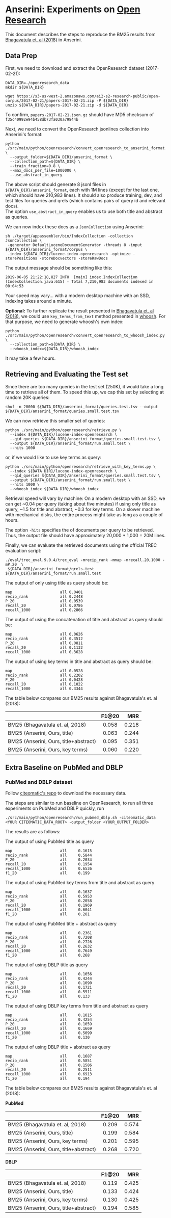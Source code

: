 # Anserini: Experiments on [Open Research](https://api.semanticscholar.org/corpus/)

This document describes the steps to reproduce the BM25 results from [Bhagavatula et. al (2018)](https://arxiv.org/pdf/1802.08301.pdf)
in Anserini.

## Data Prep

First, we need to download and extract the OpenResearch dataset (2017-02-21):

```
DATA_DIR=./openresearch_data
mkdir ${DATA_DIR}

wget https://s3-us-west-2.amazonaws.com/ai2-s2-research-public/open-corpus/2017-02-21/papers-2017-02-21.zip -P ${DATA_DIR}
unzip ${DATA_DIR}/papers-2017-02-21.zip -d ${DATA_DIR}
```

To confirm, `papers-2017-02-21.json.gz` should have MD5 checksum of `f35c40992e94b458db73fa030a79844b`

Next, we need to convert the OpenResearch jsonlines collection into Anserini's format:

```
python ./src/main/python/openresearch/convert_openresearch_to_anserini_format.py \
  --output_folder=${DATA_DIR}/anserini_format \
  --collection_path=${DATA_DIR} \
  --train_fraction=0.8 \
  --max_docs_per_file=1000000 \
  --use_abstract_in_query
```

The above script should generate 8 jsonl files in `${DATA_DIR}/anserini_format`, each with 1M lines (except for the last one, which should have 210,983 lines).
It should also produce training, dev, and test files for queries and qrels (which contains pairs of query id and relevant docs).  
The option `use_abstract_in_query` enables us to use both title and abstract as queries. 

We can now index these docs as a `JsonCollection` using Anserini:

```
sh ./target/appassembler/bin/IndexCollection -collection JsonCollection \
 -generator DefaultLuceneDocumentGenerator -threads 8 -input ${DATA_DIR}/anserini_format/corpus \
 -index ${DATA_DIR}/lucene-index-openresearch -optimize -storePositions -storeDocvectors -storeRawDocs 
```

The output message should be something like this:

```
2019-06-05 21:22:18,827 INFO  [main] index.IndexCollection (IndexCollection.java:615) - Total 7,210,983 documents indexed in 00:04:53
```

Your speed may vary... with a modern desktop machine with an SSD, indexing takes around a minute.

**Optional:** To further replicate the result presented in [Bhagavatula et. al (2018)](https://arxiv.org/pdf/1802.08301.pdf), we could use `key_terms_from_text` method presented in [whoosh](https://whoosh.readthedocs.io/en/latest/). For that purpose, we need to generate whoosh's own index:

```
python ./src/main/python/openresearch/convert_openresearch_to_whoosh_index.py \
  --collection_path=${DATA_DIR} \
  --whoosh_index=${DATA_DIR}/whoosh_index
```
It may take a few hours.

## Retrieving and Evaluating the Test set

Since there are too many queries in the test set (250K), it would take a long time to retrieve all of them. To speed this up, we cap this set by selecting at random 20K queries:

```
shuf -n 20000 ${DATA_DIR}/anserini_format/queries.test.tsv --output ${DATA_DIR}/anserini_format/queries.small.test.tsv
```

We can now retrieve this smaller set of queries:

```
python ./src/main/python/openresearch/retrieve.py \
  --index ${DATA_DIR}/lucene-index-openresearch \
  --qid_queries ${DATA_DIR}/anserini_format/queries.small.test.tsv \
  --output ${DATA_DIR}/anserini_format/run.small.test \
  --hits 1000
```

or, if we would like to use key terms as query:

```
python ./src/main/python/openresearch/retrieve_with_key_terms.py \
  --index ${DATA_DIR}/lucene-index-openresearch \
  --qid_queries ${DATA_DIR}/anserini_format/queries.small.test.tsv \
  --output ${DATA_DIR}/anserini_format/run.small.test \
  --hits 1000 \
  --whoosh_index ${DATA_DIR}/whoosh_index
```


Retrieval speed will vary by machine:
On a modern desktop with an SSD, we can get ~0.04 per query (taking about five minutes) if using only title as query, ~1.5 for title and abstract, ~0.3 for key terms.
On a slower machine with mechanical disks, the entire process might take as long as a couple of hours.

The option `-hits` specifies the of documents per query to be retrieved.
Thus, the output file should have approximately 20,000 * 1,000 = 20M lines. 

Finally, we can evaluate the retrieved documents using the official TREC evaluation script: 

```
./eval/trec_eval.9.0.4/trec_eval -mrecip_rank -mmap -mrecall.20,1000 -mP.20  \
 ${DATA_DIR}/anserini_format/qrels.test ${DATA_DIR}/anserini_format/run.small.test
```


The output of only using title as query should be:

```
map                   	all	0.0401
recip_rank            	all	0.2448
P_20                  	all	0.0539
recall_20             	all	0.0786
recall_1000           	all	0.2866
```

The output of using the concatenation of title and abstract as query should be:  

```
map                   	all	0.0626
recip_rank            	all	0.3512
P_20                  	all	0.0811
recall_20             	all	0.1132
recall_1000           	all	0.3628
```
The output of using key terms in title and abstract as query should be:

```
map                     all 0.0528
recip_rank              all 0.2202
P_20                    all 0.0428
recall_20               all 0.1022
recall_1000             all 0.3344
```


The table below compares our BM25 results against Bhagavatula's et. al (2018):

|                                 | F1@20 |  MRR  |
|----------|:-------------:|------:|
| BM25 (Bhagavatula et. al, 2018) | 0.058 | 0.218 |
| BM25 (Anserini, Ours, title)    | 0.063 | 0.244 |
| BM25 (Anserini, Ours, title+abstract)| 0.095 | 0.351 |
| BM25 (Anserini, Ours, key terms)| 0.060 | 0.220 |


## Extra Baseline on PubMed and DBLP

### PubMed and DBLP dataset

Follow [citeomatic's repo](https://github.com/allenai/citeomatic/tree/44dc210c82515b5d4c5a96f5aafcb9b6e48206af) to download the necessary data.

The steps are similar to run baseline on OpenResearch, to run all three experiments on PubMed and DBLP quickly, run

`./src/main/python/openresearch/run_pubmed_dblp.sh -citeomatic_data <YOUR CITEOMATIC_DATA_ROOT> -output_folder <YOUR_OUTPUT_FOLDER>`

The results are as follows:

The output of using PubMed title as query

```
map                     all     0.1615
recip_rank              all     0.5844
P_20                    all     0.2034
recall_20               all     0.1954
recall_1000             all     0.6536
f1_20                   all     0.199
```

The output of using PubMed key terms from title and abstract as query

```
map                     all     0.1637
recip_rank              all     0.5953
P_20                    all     0.2058
recall_20               all     0.1969
recall_1000             all     0.6041
f1_20                   all     0.201
```

The output of using PubMed title + abstract as query

```
map                     all     0.2361
recip_rank              all     0.7208
P_20                    all     0.2726
recall_20               all     0.2632
recall_1000             all     0.7649
f1_20                   all     0.268
```

The output of using DBLP title as query

```
map                     all     0.1056
recip_rank              all     0.4244
P_20                    all     0.1090
recall_20               all     0.1721
recall_1000             all     0.5511
f1_20                   all     0.133
```

The output of using DBLP key terms from title and abstract as query

```
map                     all     0.1015
recip_rank              all     0.4254
P_20                    all     0.1059
recall_20               all     0.1669
recall_1000             all     0.5099
f1_20                   all     0.130
```

The output of using DBLP title + abstract as query

```
map                     all     0.1687
recip_rank              all     0.5851
P_20                    all     0.1586
recall_20               all     0.2511
recall_1000             all     0.6913
f1_20                   all     0.194
```

The table below compares our BM25 results against Bhagavatula's et. al (2018):

**PubMed**

|                                 | F1@20 |  MRR  |
|----------|:-------------:|------:|
| BM25 (Bhagavatula et. al, 2018) | 0.209 | 0.574 |
| BM25 (Anserini, Ours, title)    | 0.199 | 0.584 |
| BM25 (Anserini, Ours, key terms)| 0.201 | 0.595 |
| BM25 (Anserini, Ours, title+abstract)| 0.268 | 0.720|

**DBLP**

|                                 | F1@20 |  MRR  |
|----------|:-------------:|------:|
| BM25 (Bhagavatula et. al, 2018) | 0.119 | 0.425 |
| BM25 (Anserini, Ours, title)    | 0.133 | 0.424 |
| BM25 (Anserini, Ours, key terms)| 0.130 | 0.425 |
| BM25 (Anserini, Ours, title+abstract)| 0.194 | 0.585 |
